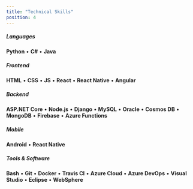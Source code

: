 ```yaml
---
title: "Technical Skills"
position: 4
---
```


##### Languages

**Python**
• **C#**
• **Java**

##### Frontend

**HTML**
• **CSS**
• **JS**
• **React**
• **React Native**
• **Angular**

##### Backend

**ASP.NET Core**
• **Node.js**
• **Django**
• **MySQL**
• **Oracle**
• **Cosmos DB**
• **MongoDB**
• **Firebase**
• **Azure Functions**

##### Mobile

**Android**
• **React Native**

##### Tools & Software

**Bash**
• **Git**
• **Docker**
• **Travis CI**
• **Azure Cloud**
• **Azure DevOps**
• **Visual Studio**
• **Eclipse**
• **WebSphere**

